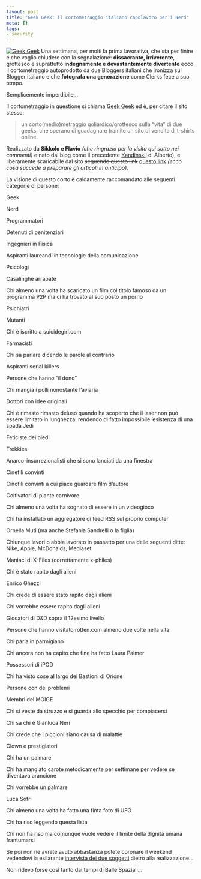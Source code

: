 ```yaml
--- 
layout: post
title: "Geek Geek: il cortometraggio italiano capolavoro per i Nerd"
meta: {}
tags: 
- security
---
```

[![Geek Geek](http://www.lastknight.com//download/20060831_geekgeek.gif)](http://www.geek-geek.com) Una settimana, per molti la prima lavorativa, che sta per finire e che voglio chiudere con la segnalazione: **dissacrante, irriverente**, grottesco e suprattutto **indegnamente e devastantemente divertente** ecco il cortometraggio autoprodotto da due Bloggers italiani che ironizza sul Blogger italiano e che **fotografa una generazione** come Clerks fece a suo tempo.  

Semplicemente imperdibile...  

Il cortometraggio in questione si chiama [Geek Geek](http://www.geek-geek.com) ed è, per citare il sito stesso:

> un corto(medio)metraggio goliardico/grottesco sulla &#8220;vita&#8221; di due geeks, che sperano di guadagnare tramite un sito di vendita di t-shirts online.

Realizzato da **Sikkolo e Flavio** *(che ringrazio per la visita qui sotto nei commenti)* e nato dai blog come il precedente [Kandinskij](http://www.indignato.it/2005/10/03/kandinskij_il_corto_nato_dai_b.html) di Alberto), e liberamente scaricabile dal sito <s>seguendo questo link</s> [questo link](http://www.geek-geek.com/video.html) *(ecco cosa succede a preparare gli articoli in anticipo)*.  

La visione di questo corto è caldamente raccomandato alle seguenti categorie di persone:  

 Geek  

 Nerd  

 Programmatori  

 Detenuti di penitenziari  

 Ingegnieri in Fisica  

 Aspiranti laureandi in tecnologie della comunicazione  

Psicologi  

 Casalinghe arrapate  

 Chi almeno una volta ha scaricato un film col titolo famoso da un programma P2P ma ci ha trovato al suo posto un porno  

 Psichiatri  

 Mutanti  

 Chi è iscritto a suicidegirl.com  

 Farmacisti  

 Chi sa parlare dicendo le parole al contrario  

 Aspiranti serial killers  

 Persone che hanno &#8220;il dono&#8221;  

 Chi mangia i polli nonostante l&#8217;aviaria  

 Dottori con idee originali  

 Chi è rimasto rimasto deluso quando ha scoperto che il laser non può essere limitato in lunghezza, rendendo di fatto impossibile &#8217;esistenza di una spada Jedi  

 Feticiste dei piedi  

 Trekkies  

 Anarco-insurrezionalisti che si sono lanciati da una finestra  

 Cinefili convinti  

 Cinofili convinti a cui piace guardare film d&#8217;autore  

 Coltivatori di piante carnivore  

 Chi almeno una volta ha sognato di essere in un videogioco  

 Chi ha installato un aggregatore di feed RSS sul proprio computer  

 Ornella Muti (ma anche Stefania Sandrelli o la figlia)  

 Chiunque lavori o abbia lavorato in passatto per una delle seguenti ditte: Nike, Apple, McDonalds, Mediaset  

 Maniaci di X-Files (correttamente x-philes)  

 Chi è stato rapito dagli alieni  

 Enrico Ghezzi  

 Chi crede di essere stato rapito dagli alieni  

 Chi vorrebbe essere rapito dagli alieni  

 Giocatori di D&#038;D sopra il 12esimo livello  

 Persone che hanno visitato rotten.com almeno due volte nella vita  

 Chi parla in parmigiano  

 Chi ancora non ha capito che fine ha fatto Laura Palmer  

 Possessori di iPOD  

 Chi ha visto cose al largo dei Bastioni di Orione  

 Persone con dei problemi  

 Membri del MOIGE  

 Chi si veste da struzzo e si guarda allo specchio per compiacersi  

 Chi sa chi è Gianluca Neri  

 Chi crede che i piccioni siano causa di malattie  

 Clown e prestigiatori  

 Chi ha un palmare  

 Chi ha mangiato carote metodicamente per settimane per vedere se diventava arancione  

 Chi vorrebbe un palmare  

 Luca Sofri  

 Chi almeno una volta ha fatto una finta foto di UFO  

 Chi ha riso leggendo questa lista  

 Chi non ha riso ma comunque vuole vedere il limite della dignità umana frantumarsi</p>

Se poi non ne avrete avuto abbastanza potete coronare il weekend vedendovi la esilarante [intervista dei due soggetti](http://www.geek-geek.com/intervista.html) dietro alla realizzazione...  

Non ridevo forse così tanto dai tempi di Balle Spaziali... 
